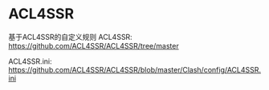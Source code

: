 # ACL4SSR
基于ACL4SSR的自定义规则
ACL4SSR: https://github.com/ACL4SSR/ACL4SSR/tree/master

ACL4SSR.ini: https://github.com/ACL4SSR/ACL4SSR/blob/master/Clash/config/ACL4SSR.ini
